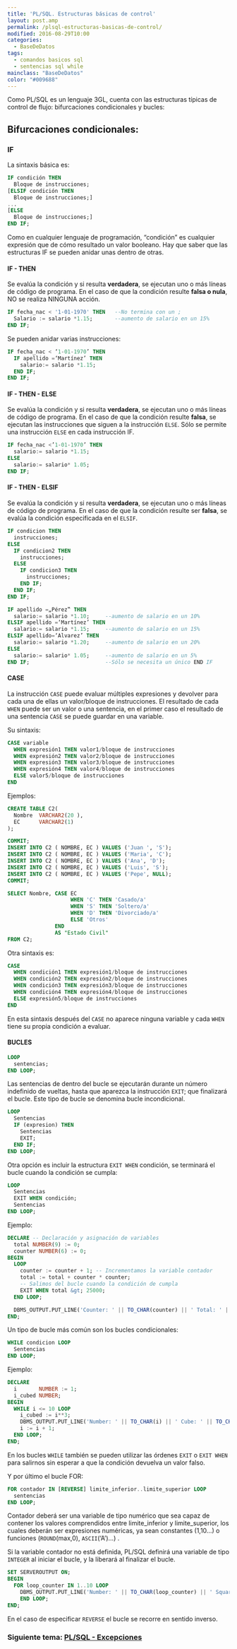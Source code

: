 ```yaml
---
title: 'PL/SQL. Estructuras básicas de control'
layout: post.amp
permalink: /plsql-estructuras-basicas-de-control/
modified: 2016-08-29T10:00
categories:
  - BaseDeDatos
tags:
  - comandos basicos sql
  - sentencias sql while
mainclass: "BaseDeDatos"
color: "#009688"
---
```


Como PL/SQL es un lenguaje 3GL, cuenta con las estructuras típicas de control de flujo: bifurcaciones condicionales y bucles:



## Bifurcaciones condicionales:

<!--ad-->

### IF

La sintaxis básica es:

```sql
IF condición THEN
  Bloque de instrucciones;
[ELSIF condición THEN
  Bloque de instrucciones;]
...
[ELSE
  Bloque de instrucciones;]
END IF;
```


Como en cualquier lenguaje de programación, &#8220;condición&#8221; es cualquier expresión que de cómo resultado un valor booleano. Hay que saber que las estructuras IF se pueden anidar unas dentro de otras.

#### IF - THEN

Se evalúa la condición y si resulta **verdadera**, se ejecutan uno o más líneas de código de programa. En el caso de que la condición resulte **falsa o nula**, NO se realiza NINGUNA acción.

```sql
IF fecha_nac < '1-01-1970' THEN   --No termina con un ;
  Salario := salario *1.15;       --aumento de salario en un 15%
END IF;
```

Se pueden anidar varias instrucciones:

```sql
IF fecha_nac < ‘1-01-1970’ THEN
  IF apellido =‘Martínez’ THEN
    salario:= salario *1.15;
  END IF;
END IF;
```

#### IF - THEN - ELSE

Se evalúa la condición y si resulta **verdadera**, se ejecutan uno o más líneas de código de programa. En el caso de que la condición resulte **falsa**, se ejecutan las instrucciones que siguen a la instrucción `ELSE`. Sólo se permite una instrucción `ELSE` en cada instrucción IF.

```sql
IF fecha_nac <’1-01-1970’ THEN
  salario:= salario *1.15;
ELSE
  salario:= salario* 1.05;
END IF;
```

#### IF - THEN - ELSIF

Se evalúa la condición y si resulta **verdadera**, se ejecutan uno o más líneas de código de programa. En el caso de que la condición resulte ser **falsa**, se evalúa la condición especificada en el `ELSIF`.

```sql
IF condicion THEN
  instrucciones;
ELSE
  IF condicion2 THEN
    instrucciones;
  ELSE
    IF condicion3 THEN
      instrucciones;
    END IF;
  END IF;
END IF;
```

```sql
IF apellido =„Pérez‟ THEN
  salario:= salario *1.10;     --aumento de salario en un 10%
ELSIF apellido =‘Martínez’ THEN
  salario:= salario *1.15;     --aumento de salario en un 15%
ELSIF apellido=‘Alvarez’ THEN
  salario:= salario *1.20;     --aumento de salario en un 20%
ELSE
  salario:= salario* 1.05;     --aumento de salario en un 5%
END IF;                        --Sólo se necesita un único END IF
```

#### CASE

La instrucción `CASE` puede evaluar múltiples expresiones y devolver para cada una de ellas un valor/bloque de instrucciones. El resultado de cada `WHEN` puede ser un valor o una sentencia, en el primer caso el resultado de una sentencia `CASE` se puede guardar en una variable.

Su sintaxis:

```sql
CASE variable
  WHEN expresión1 THEN valor1/bloque de instrucciones
  WHEN expresión2 THEN valor2/bloque de instrucciones
  WHEN expresión3 THEN valor3/bloque de instrucciones
  WHEN expresión4 THEN valor4/bloque de instrucciones
  ELSE valor5/bloque de instrucciones
END
```

Ejemplos:

```sql
CREATE TABLE C2(
  Nombre  VARCHAR2(20 ),
  EC      VARCHAR2(1)
);

COMMIT;
INSERT INTO C2 ( NOMBRE, EC ) VALUES ('Juan ', 'S');
INSERT INTO C2 ( NOMBRE, EC ) VALUES ('Maria', 'C');
INSERT INTO C2 ( NOMBRE, EC ) VALUES ('Ana', 'D');
INSERT INTO C2 ( NOMBRE, EC ) VALUES ('Luis', 'S');
INSERT INTO C2 ( NOMBRE, EC ) VALUES ('Pepe', NULL);
COMMIT;

SELECT Nombre, CASE EC
                    WHEN 'C' THEN 'Casado/a'
                    WHEN 'S' THEN 'Soltero/a'
                    WHEN 'D' THEN 'Divorciado/a'
                    ELSE 'Otros'
               END
               AS "Estado Civil"
FROM C2;
```

Otra sintaxis es:

```sql
CASE
  WHEN condición1 THEN expresión1/bloque de instrucciones
  WHEN condición2 THEN expresión2/bloque de instrucciones
  WHEN condición3 THEN expresión3/bloque de instrucciones
  WHEN condición4 THEN expresión4/bloque de instrucciones
  ELSE expresión5/bloque de instrucciones
END
```

En esta sintaxis después del `CASE` no aparece ninguna variable y cada `WHEN` tiene su propia condición a evaluar.

#### BUCLES

```sql
LOOP
  sentencias;
END LOOP;
```

Las sentencias de dentro del bucle se ejecutarán durante un número indefinido de vueltas, hasta que aparezca la instrucción `EXIT`; que finalizará el bucle. Este tipo de bucle se denomina bucle
incondicional.

```sql
LOOP
  Sentencias
  IF (expresion) THEN
    Sentencias
    EXIT;
  END IF;
END LOOP;
```

Otra opción es incluir la estructura `EXIT WHEN` condición, se terminará el bucle cuando la condición se cumpla:

```sql
LOOP
  Sentencias
  EXIT WHEN condición;
  Sentencias
END LOOP;
```

Ejemplo:

```sql
DECLARE -- Declaración y asignación de variables
  total NUMBER(9) := 0;
  counter NUMBER(6) := 0;
BEGIN
  LOOP
    counter := counter + 1; -- Incrementamos la variable contador
    total := total + counter * counter;
    -- Salimos del bucle cuando la condición de cumpla
    EXIT WHEN total &gt; 25000;
  END LOOP;

  DBMS_OUTPUT.PUT_LINE('Counter: ' || TO_CHAR(counter) || ' Total: ' || TO_CHAR(total));
END;
```

Un tipo de bucle más común son los bucles condicionales:

```sql
WHILE condicion LOOP
  Sentencias
END LOOP;
```

Ejemplo:

```sql
DECLARE
  i       NUMBER := 1;
  i_cubed NUMBER;
BEGIN
  WHILE i <= 10 LOOP
    i_cubed := i**3;
    DBMS_OUTPUT.PUT_LINE('Number: ' || TO_CHAR(i) || ' Cube: ' || TO_CHAR(i_cubed));
    i := i + 1;
  END LOOP;
END;
```

En los bucles `WHILE` también se pueden utilizar las órdenes `EXIT` o `EXIT WHEN` para salirnos sin esperar a que la condición devuelva un valor falso.

Y por último el bucle FOR:

```sql
FOR contador IN [REVERSE] limite_inferior..limite_superior LOOP
  sentencias
END LOOP;
```

Contador deberá ser una variable de tipo numérico que sea capaz de contener los valores comprendidos entre limite\_inferior y limite\_superior, los cuales deberán ser expresiones numéricas, ya sean constantes (1,10&#8230;) o funciones (`ROUND`(max,0), `ASCII`(‘A’)&#8230;) .

Si la variable contador no está definida, PL/SQL definirá una variable de tipo `INTEGER` al iniciar el bucle, y la liberará al finalizar el bucle.

```sql
SET SERVEROUTPUT ON;
BEGIN
  FOR loop_counter IN 1..10 LOOP
    DBMS_OUTPUT.PUT_LINE('Number: ' || TO_CHAR(loop_counter) || ' Square: ' || TO_CHAR(loop_counter**2));
    END LOOP;
END;
```

En el caso de especificar `REVERSE` el bucle se recorre en sentido inverso.


### Siguiente tema: [PL/SQL - Excepciones][1]

 [1]: https://elbauldelprogramador.com/plsql-excepciones/
